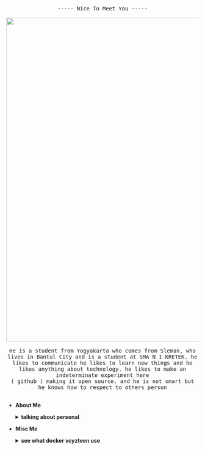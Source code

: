 <p align="center">
<kbd>
<br>-----
  Nice To Meet You -----
<br>
<br>
  <img src="https://i.postimg.cc/7Y0rXz24/IMG-20211001-102814.png" width="850px" height="" />
<br>
<br>
He is a student from Yogyakarta who comes from Sleman, who lives in Bantul City and is a student at SMA N 1 KRETEK. he likes to communicate he likes to learn new things and he likes anything about technology. he likes to make an indeterminate experiment here
<br>
( github ) making it open source. and he is not smart but he knows how to respect to others person
<br>
<br>
</kbd>

- **About Me**
  <details>
  <summary><strong>talking about personal</strong></summary>


  * 🍜 Eating

  * 🎨 Editing

  * 📖 Reading

  * 💻 Linux Users

  * 🔓 Opensources

  * 🕘 Wacthing Anime


- **Misc Me**
  <details>
  <summary><strong>see what docker vcyzteen use</strong></summary>
  
  <p align="center">

  <img alt="undefined" src="https://img.shields.io/badge/docker-vcyzteen/bakaburn:latest-color?color=ACB0D0&style=for-the-badge&labelColor=1A1B26&logo=docker"></a>

  - **Learning**
    <details>
    <summary><strong>see what vcyzteen learn</strong></summary>
  
    <p align="center">

    <img alt="undefined" src="https://img.shields.io/badge/python-color?color=ACB0D0&style=for-the-badge&logo=python&labelColor=1A1B26"></a>
    <img alt="undefined" src="https://img.shields.io/badge/java-color?color=ACB0D0&style=for-the-badge&logo=java&labelColor=1A1B26"></a>
    <img alt="undefined" src="https://img.shields.io/badge/html-color?color=ACB0D0&style=for-the-badge&logo=html5&labelColor=1A1B26"></a>
    <img alt="undefined" src="https://img.shields.io/badge/css-color?color=ACB0D0&style=for-the-badge&logo=css3&labelColor=1A1B26"></a>
    <img alt="undefined" src="https://img.shields.io/badge/js-color?color=ACB0D0&style=for-the-badge&logo=JavaScript&labelColor=1A1B26"></a>
    <img alt="undefined" src="https://img.shields.io/badge/c-color?color=ACB0D0&style=for-the-badge&logo=C&labelColor=1A1B26"></a>

    - **Buy Me Coffe**
      <details>
      <summary><strong>here my statistic data</strong></summary>

      <p align="center">
      
      <img src="https://github-readme-stats.vercel.app/api?username=vcyzteen&&show_icons=true&&custom_title=Vcyzteen Github Stats&&hide_border=boolean&&theme=tokyonight" />

